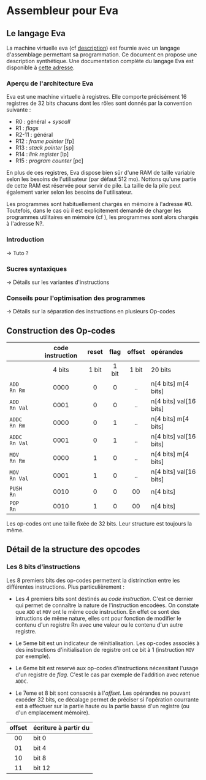# Assembleur pour Eva

## Le langage Eva

La machine virtuelle eva (cf [description](../../README.md)) est fournie avec un langage d'assemblage permettant sa programmation. Ce document en propose une description synthétique. Une documentation complète du langage Eva est disponible à [cette adresse]().


### Aperçu de l'architecture Eva

Eva est une machine virtuelle à registres. Elle comporte précisément 16 registres de 32 bits chacuns dont les rôles sont donnés par la convention suivante :

+ R0 : général + _syscall_
+ R1 : _flags_
+ R2-11 : général
+ R12 : _frame pointer_   [fp]
+ R13 : _stack pointer_   [sp]
+ R14 : _link register_   [lp]
+ R15 : _program counter_ [pc]


En plus de ces registres, Eva dispose bien sûr d'une RAM de taille variable selon les besoins de l'utilisateur (par défaut 512 mo). Nottons qu'une partie de cette RAM est réservée pour servir de pile. La taille de la pile peut également varier selon les besoins de l'utilisateur.

Les programmes sont habituellement chargés en mémoire à l'adresse #0. Toutefois, dans le cas où il est explicitement demandé de charger les programmes utilitaires en mémoire (cf []()), les programmes sont alors chargés à l'adresse N?.


### Introduction

-> Tuto ?

### Sucres syntaxiques

-> Détails sur les variantes d'instructions

### Conseils pour l'optimisation des programmes

-> Détails sur la séparation des instructions en plusieurs Op-codes

## Construction des Op-codes

|         | code instruction | reset | flag   | offset | opérandes |
|:------- | :--------------: | :---: | :----: | :----: | :-------- |
|         | 4 bits           | 1 bit | 1 bit  | 1 bit  | 20 bits   |
| `ADD   Rn Rm`   | 0000 | 0 | 0 | .. | n[4 bits] m[4 bits]     |
| `ADD   Rn Val`  | 0001 | 0 | 0 | .. | n[4 bits] val[16 bits]  |
| `ADDC  Rn Rm`   | 0000 | 0 | 1 | .. | n[4 bits] m[4 bits]     |
| `ADDC  Rn Val`  | 0001 | 0 | 1 | .. | n[4 bits] val[16 bits]  |
| `MOV   Rn Rm`   | 0000 | 1 | 0 | .. | n[4 bits] m[4 bits]     |
| `MOV   Rn Val`  | 0001 | 1 | 0 | .. | n[4 bits] val[16 bits]  |
| `PUSH  Rn`      | 0010 | 0 | 0 | 00 | n[4 bits]               |
| `POP   Rn`      | 0010 | 1 | 0 | 00 | n[4 bits]               |

Les op-codes ont une taille fixée de 32 bits. Leur structure est toujours la même.

## Détail de la structure des opcodes

### Les 8 bits d'instructions

Les 8 premiers bits des op-codes permettent la distrinction entre les différentes instructions. Plus particulièrement :


+ Les 4 premiers bits sont déstinés au *code instruction*. C'est ce dernier qui permet de connaître la nature de l'instruction encodées. On constate que `ADD` et `MOV` ont le même code instruction. En effet ce sont des intructions de même nature, elles ont pour fonction de modifier le contenu d'un registre Rn avec une valeur ou le contenu d'un autre registre.

+ Le 5eme bit est un indicateur de réinitialisation. Les op-codes associés à des instructions d'initialisation de registre ont ce bit à 1 (instruction `MOV` par exemple).

+ Le 6eme bit est reservé aux op-codes d'instructions nécessitant l'usage d'un registre de *flag*. C'est le cas par exemple de l'addition avec retenue `ADDC`.

+ Le 7eme et 8 bit sont consacrés à l'*offset*. Les opérandes ne pouvant excéder 32 bits, ce décalage permet de préciser si l'opération courrante est à effectuer sur la partie haute ou la partie basse d'un registre (ou d'un emplacement mémoire).


| offset | écriture à partir du |
| :----: | :------------------- |
| 00     | bit 0    |
| 01     | bit 4    |
| 10     | bit 8    |
| 11     | bit 12   |